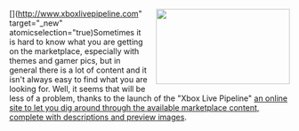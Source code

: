 [<img style="border-right: 0px; border-top: 0px; margin: 0px 0px 15px 15px; border-left: 0px; border-bottom: 0px" height="136" src="http://www.duncanmackenzie.net/images/XboxLivePipeline.png" width="240" align="right" border="0" />](http://www.xboxlivepipeline.com" target="_new" atomicselection="true)Sometimes it is hard to know what you are getting on the marketplace, especially with themes and gamer pics, but in general there is a lot of content and it isn't always easy to find what you are looking for. Well, it seems that will be less of a problem, thanks to the launch of the "Xbox Live Pipeline" [an online site to let you dig around through the available marketplace content, complete with descriptions and preview images](http://www.xboxlivepipeline.com/).